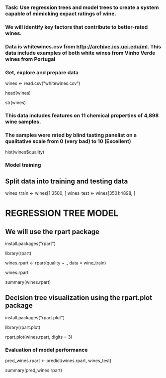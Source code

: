 ### Task: Use regression trees and model trees to create a system capable of mimicking expact ratings of wine.
### We will identify key factors that contribute to better-rated wines.

### Data is whitewines.csv from http://archive.ics.uci.edu/ml. This data include examples of both white wines from Vinho Verde wines from Portugal

### Get, explore and prepare data

wines <- read.csv("whitewines.csv")

head(wines)

str(wines)

### This data includes features on 11 chemical properties of 4,898 wine samples. 
### The samples were rated by blind tasting panelist on a qualitative scale from 0 (very bad) to 10 (Excellent)

hist(wines$quality)

### Model training

## Split data into training and testing data

wines_train <- wines[1:3500, ]
wines_test <- wines[3501:4898, ]

# REGRESSION TREE MODEL
## We will use the rpart package

install.packages("rpart")

library(rpart)

wines.rpart <- rpart(quality ~ ., data = wine_train)

wines.rpart

summary(wines.rpart)


## Decision tree visualization using the rpart.plot package

install.packages("rpart.plot")

library(rpart.plot)

rpart.plot(wines.rpart, digits = 3)

### Evaluation of model performance

pred_wines.rpart <- predict(wines.rpart, wines_test)

summary(pred_wines.rpart)














